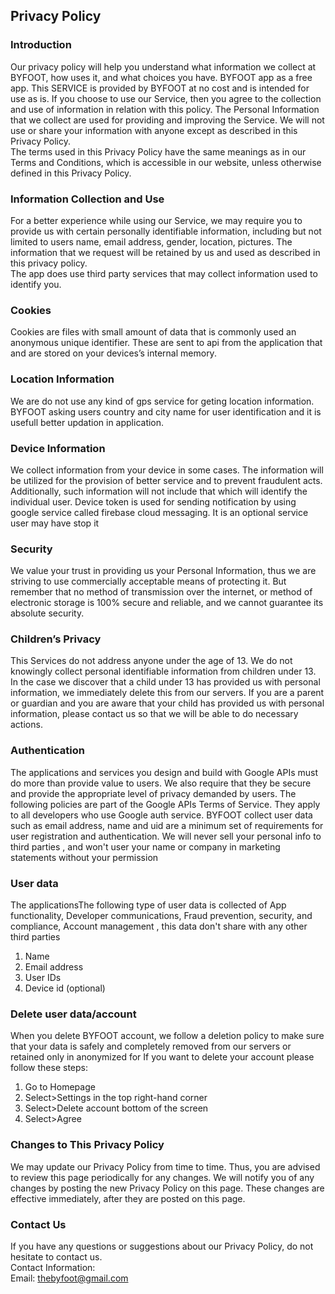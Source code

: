 Privacy Policy  
----------------

### Introduction  
Our privacy policy will help you understand what information we collect at BYFOOT, how uses it, and what choices you have.
BYFOOT app as a free app. This SERVICE is provided by BYFOOT at no cost and is intended for use as is.
If you choose to use our Service, then you agree to the collection and use of information in  relation with this policy. The Personal Information that we collect are used for providing and improving the Service. We will not use or share your information with anyone except as described in this Privacy Policy.  
The terms used in this Privacy Policy have the same meanings as in our Terms and Conditions, which is accessible in our website, unless otherwise  defined in this Privacy Policy.

### Information Collection and Use  
For a better experience while using our Service, we may require you to provide us with certain personally identifiable information, including but not limited to users name, email address, gender, location, pictures. The information that we request will be retained by us and used as described in this privacy policy.  
The app does use third party services that may collect information used to identify you. 

### Cookies  
Cookies are files with small amount of data that is commonly used an anonymous unique identifier. These are sent to api from the application that and are stored on your devices’s internal memory.  

  

### Location Information  
We are do not use any kind of gps service for geting location information. BYFOOT asking users country and city name for user identification and it is usefull better updation in application.  

### Device Information  
We collect information from your device in some cases. The information will be utilized for the provision of better service and to prevent fraudulent acts. Additionally, such information will not include that which will identify the individual user.  Device token is used for sending notification by using google service called firebase cloud messaging. It is an optional service user may have stop it
 

### Security  
We value your trust in providing us your Personal Information, thus we are striving to use commercially acceptable means of protecting it. But remember that no method of transmission over  the internet, or method of electronic storage is 100% secure and reliable, and we cannot guarantee its absolute security.  

### Children’s Privacy  
This Services do not address anyone under the age of 13. We do not knowingly collect personal identifiable information from children under 13. In the case we discover that a child under 13 has provided us with personal information, we immediately delete this from our servers. If you  are  a  parent  or  guardian and you are aware that your child has provided us with personal information, please contact us so that we will be able to do necessary actions.  



### Authentication
 
The applications and services you design and build with Google APIs must do more than provide value to users. We also require that they be secure and provide the appropriate level of privacy demanded by users. The following policies are part of the Google APIs Terms of Service. They apply to all developers who use Google auth service. BYFOOT collect user data such as email address, name and uid are a minimum set of requirements for user registration and authentication.  We will never sell your personal info to third parties , and won't user your name or company in marketing statements without your permission

### User data
The applicationsThe following type of user data is collected of App functionality, Developer communications, Fraud prevention, security, and compliance, Account management , this data don't share with any other third parties
 1. Name
 2. Email address
 3. User IDs
 4. Device id (optional)

### Delete user data/account

When you delete BYFOOT account, we follow a deletion policy to make sure that your data is safely and completely removed from our servers or retained only in anonymized for
If you want to delete your account please follow these steps:
  1. Go to Homepage
  2. Select>Settings in the top right-hand corner
  3. Select>Delete account bottom of the screen
  4. Select>Agree

### Changes to This Privacy Policy  
We may update our Privacy Policy from time to time. Thus, you are advised to review this page periodically for any changes. We will notify you of any changes by posting the new Privacy Policy on this page. These changes are effective immediately, after they are posted on this page. 


### Contact Us  
If you have any questions or suggestions about our Privacy Policy, do not hesitate to contact us.  
Contact Information:  
Email: thebyfoot@gmail.com 
